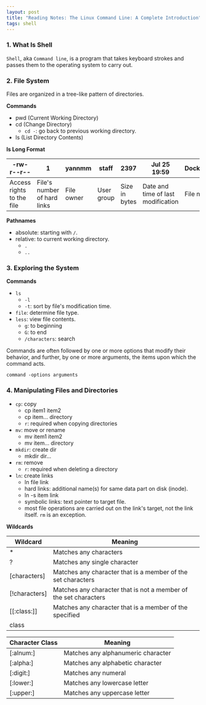 ```yaml
---
layout: post
title: "Reading Notes: The Linux Command Line: A Complete Introduction"
tags: shell
---
```


### 1. What Is Shell

`Shell`, aka `Command line`, is a program that takes keyboard strokes and passes them to the operating system to carry out.

### 2. File System

Files are organized in a tree-like pattern of directories.

**Commands**

- pwd (Current Working Directory)
- cd (Change Directory)
  - `cd -`: go back to previous working directory.
- ls (List Directory Contents)

**ls Long Format**

| -rw-r--r-- | 1 | yannmm | staff | 2397 | Jul 25 19:59 | Dockerfile |
| -------- | ------- | ------- | ------- | ------- | ------- | ------- |
| Access rights to the file | File's number of hard links | File owner | User group | Size in bytes | Date and time of last modification | File name |


**Pathnames**
- absolute: starting with `/`.
- relative: to current working directory.
  - `.`
  - `..`


### 3. Exploring the System

**Commands**

- `ls`
  - `-l`
  - `-t`: sort by file's modification time.
- `file`: determine file type.
- `less`: view file contents.
  - `g`: to beginning
  - `G`: to end
  - `/characters`: search

Commands are
often followed by one or more options that modify their behavior, and further, by one or more arguments, the items upon which the command acts.

```
command -options arguments
```


### 4. Manipulating Files and Directories

- `cp`: copy
  - cp item1 item2
  - cp item... directory
  - `r`: required when copying directories
- `mv`: move or rename
  - mv item1 item2
  - mv item... directory
- `mkdir`: create dir
  - mkdir dir...
- `rm`: remove
  - `r`: required when deleting a directory
- `ln`: create links
  - ln file link
  - hard links: additional name(s) for same data part on disk (inode).
  - ln -s item link
  - symbolic links: text pointer to target file.
  - most file operations are carried out on the link's target, not the link itself. `rm` is an exception.

**Wildcards**

| Wildcard | Meaning |
| -------- | ------- |
| * | Matches any characters |
| ? | Matches any single character |
| [characters] | Matches any character that is a member of the set characters |
| [!characters] | Matches any character that is not a member of the set characters |
| [[:class:]] | Matches any character that is a member of the specified
class |

| Character Class | Meaning |
| -------- | ------- |
| [:alnum:] | Matches any alphanumeric character |
| [:alpha:] | Matches any alphabetic character |
| [:digit:] | Matches any numeral |
| [:lower:] | Matches any lowercase letter |
| [:upper:] | Matches any uppercase letter |


